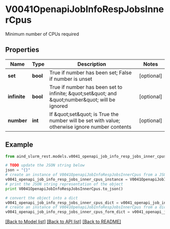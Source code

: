 # V0041OpenapiJobInfoRespJobsInnerCpus

Minimum number of CPUs required

## Properties

Name | Type | Description | Notes
------------ | ------------- | ------------- | -------------
**set** | **bool** | True if number has been set; False if number is unset | [optional] 
**infinite** | **bool** | True if number has been set to infinite; \&quot;set\&quot; and \&quot;number\&quot; will be ignored | [optional] 
**number** | **int** | If \&quot;set\&quot; is True the number will be set with value; otherwise ignore number contents | [optional] 

## Example

```python
from aind_slurm_rest.models.v0041_openapi_job_info_resp_jobs_inner_cpus import V0041OpenapiJobInfoRespJobsInnerCpus

# TODO update the JSON string below
json = "{}"
# create an instance of V0041OpenapiJobInfoRespJobsInnerCpus from a JSON string
v0041_openapi_job_info_resp_jobs_inner_cpus_instance = V0041OpenapiJobInfoRespJobsInnerCpus.from_json(json)
# print the JSON string representation of the object
print V0041OpenapiJobInfoRespJobsInnerCpus.to_json()

# convert the object into a dict
v0041_openapi_job_info_resp_jobs_inner_cpus_dict = v0041_openapi_job_info_resp_jobs_inner_cpus_instance.to_dict()
# create an instance of V0041OpenapiJobInfoRespJobsInnerCpus from a dict
v0041_openapi_job_info_resp_jobs_inner_cpus_form_dict = v0041_openapi_job_info_resp_jobs_inner_cpus.from_dict(v0041_openapi_job_info_resp_jobs_inner_cpus_dict)
```
[[Back to Model list]](../README.md#documentation-for-models) [[Back to API list]](../README.md#documentation-for-api-endpoints) [[Back to README]](../README.md)


